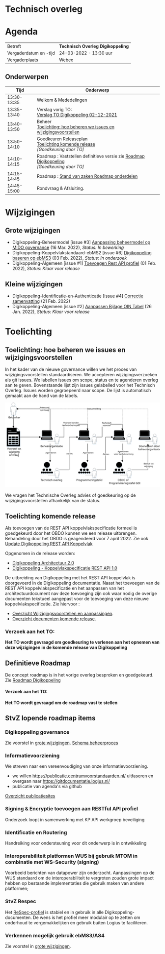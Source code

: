 # Technisch overleg

# Agenda

|  |   |
|------------------------|-------------------------------------|
| Betreft  | **Technisch Overleg Digikoppeling** |
| Vergaderdatum en -tijd | 24-03-2022 - 13:30 uur  |
| Vergaderplaats  | Webex  |
  
## Onderwerpen


| Tijd | Onderwerp | 
| --- | --- | 
| 13:30-13:35 | Welkom & Mededelingen |     
| 13:35-13:40 | Verslag vorig TO:<br> [Verslag TO Digikoppeling 02-12-2021](https://github.com/Logius-standaarden/Overleg/blob/main/Digikoppeling/2021-12-02/211202_Verslag_Technisch_Overleg%20Digikoppeling.md) |   
| 13:40-13:50 | Beheer <BR>[Toelichting: hoe beheren we issues en wijzigingsvoorstellen](#toelichting-hoe-beheren-we-issues-en-wijzigingsvoorstellen)    | 
| 13:50-14:10 | Goedkeuren Releaseplan <BR>    [Toelichting komende release](#toelichting-komende-release) <BR>_[Goedkeuring door TO]_ 
| 14:10-14:15 | Roadmap : Vaststellen definitieve versie  zie [Roadmap Digikoppeling](#definitieve-roadmap) <BR>_[Goedkeuring door TO]_|     
| 14:15-14:45 | Roadmap : [Stand van zaken Roadmap onderdelen](#stvz-lopende-roadmap-items) |     
| 14:45-15:00 | Rondvraag & Afsluiting. |     

# Wijzigingen

## Grote wijzigingen
* Digikoppeling-Beheermodel [issue #3] [Aanpassing beheermodel op MIDO governance](https://github.com/Logius-standaarden/Digikoppeling-Beheermodel/issues/3) (16 Mar. 2022), _Status: In bewerking_
* Digikoppeling-Koppelvlakstandaard-ebMS2 [issue #6] [Digikoppeling baseren op ebMS3](https://github.com/Logius-standaarden/Digikoppeling-Koppelvlakstandaard-ebMS2/issues/6) (03 Feb. 2022), _Status: In onderzoek_
* Digikoppeling-Algemeen [issue #1] [Toevoegen Rest API profiel](https://github.com/Logius-standaarden/Digikoppeling-Algemeen/issues/1) (01 Feb. 2022), _Status: Klaar voor release_

## Kleine wijzigingen
* Digikoppeling-Identificatie-en-Authenticatie [issue #4] [Correctie samenvatting](https://github.com/Logius-standaarden/Digikoppeling-Identificatie-en-Authenticatie/issues/4) (21 Feb. 2022)
* Digikoppeling-Algemeen [issue #2] [Aanpassen Bijlage OIN Tabel](https://github.com/Logius-standaarden/Digikoppeling-Algemeen/issues/2) (26 Jan. 2022), _Status: Klaar voor release_

# Toelichting



## Toelichting: hoe beheren we issues en wijzigingsvoorstellen

In het kader van de nieuwe governance willen we het proces van wijzigingsvoorstellen standaardiseren. We accepteren wijzigingsverzoeken als git issues. We labellen issues om scope, status en te agenderen overleg aan te geven. Bovenstaande lijst zijn issues gelabelled voor het Technisch Overleg. Issues worden gegroepeerd naar scope. De lijst is automatisch gemaakt aan de hand van de labels.

![Schema beheerproces](Beheerproces.svg)

We vragen het Technische Overleg advies of goedkeuring op de wijzigingsvoorstellen afhankelijk van de status.

## Toelichting komende release

Als toevoegen van de REST API koppelvlakspecificatie formeel is goedgekeurd door het OBDO kunnen we een release uitbrengen. Behandeling door het OBDO is geagendeerd voor 7 april 2022. Zie ook [Update Digikoppeling REST API Koppelvlak](https://digistandaarden.pleio.nl/groups/view/41aa788c-cd67-4b27-9154-373e9a83dd40/digikoppeling-community/discussion/view/6c1734c0-4f2c-499a-9b92-145f6392e2c9/update-uitbreiding-van-de-digikoppeling-standaard-met-het-rest-api-koppelvlak)

Opgenomen in de release worden:

* [Digikoppeling Architectuur 2.0](https://publicatie.centrumvoorstandaarden.nl/dk/architectuur/2.0vv/)
* [Digikoppeling - Koppelvlakspecificatie REST API 1.0](https://publicatie.centrumvoorstandaarden.nl/dk/restapi/)


De uitbreiding van Digikoppeling met het REST API koppelvlak is doorgevoerd in de Digikoppeling documentatie.
Naast het toevoegen van de REST API koppelvlakspecificatie en het aanpassen van het architectuurdocument nav deze toevoeging zijn ook waar nodig de overige documenten tekstueel aangepast voor de toevoeging van deze nieuwe koppelvlakspecificatie.
Zie hiervoor : 
* [Overzicht Wijzigingsvoorstellen en aanpassingen](https://github.com/Logius-standaarden/Overleg/blob/main/Digikoppeling/rfc.md).
* [Overzicht documenten komende release](https://logius-standaarden.github.io/Publicatie-Preview/Digikoppeling-Overzicht-Actuele-Documentatie-en-Compliance/Toevoegen_Rest_Api/#wat-zijn-de-huidige-versies-van-documenten).


### Verzoek aan het TO:
__Het TO wordt gevraagd om goedkeuring te verlenen aan het opnemen van deze wijzigingen in de komende release van Digikoppeling__

## Definitieve Roadmap

De concept roadmap is in het vorige overleg besproken en goedgekeurd.
Zie [Roadmap Digikoppeling](https://github.com/Logius-standaarden/Digikoppeling-Algemeen/blob/main/Digikoppeling_Roadmap_2022_2023.md)

#### Verzoek aan het TO:
__Het TO wordt gevraagd om de roadmap vast te stellen__


## StvZ lopende roadmap items


### Digikoppeling governance

Zie voorstel in [grote wijzigingen](#Grote-wijzigingen). [Schema beheerproces](Beheerproces.svg)

### Informatievoorziening

We streven naar een vereenvoudiging van onze informatievoorziening. 
* we willen https://publicatie.centrumvoorstandaarden.nl/ uitfaseren en overgaan naar https://gitdocumentatie.logius.nl/
* publicatie van agenda's via github

[Overzicht publicatiesites](Publicatie.png)

### Signing & Encryptie toevoegen aan RESTful API profiel

Onderzoek loopt in samenwerking met KP API werkgroep beveiliging

### Identificatie en Routering

Handreiking voor ondersteuning voor dit onderwerp is in ontwikkeling

### Interoperabiliteit platformen WUS bij gebruik MTOM in combinatie met WS-Security (signing)

Voorbeeld berichten van datapower zijn onderzocht. Aanpassingen op de WUS standaard om de interoperabiliteit te vergroten zouden grote impact hebben op bestaande implementaties die gebruik maken van andere platformen;

### StvZ Respec

Het [ReSpec-profiel](https://github.com/Logius-standaarden/respec) is stabiel en in gebruik in alle Digikoppeling-documenten. De wens is het profiel meer modulair op te zetten om onderhoud te vergemakkelijken en gebruik buiten Logius te faciliteren.

### Verkennen mogelijk gebruik ebMS3/AS4

Zie voorstel in [grote wijzigingen](#Grote-wijzigingen).

